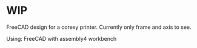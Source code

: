 # WIP
FreeCAD design for a corexy printer. Currently only frame and axis to see.

Using:
FreeCAD with assembly4 workbench
